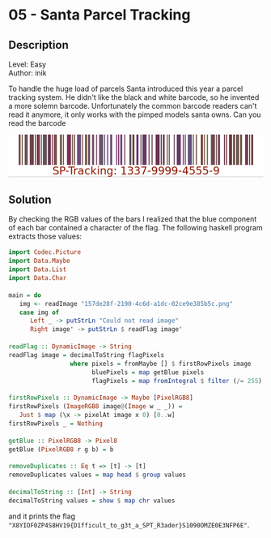 # 05 - Santa Parcel Tracking

## Description

Level: Easy<br/>
Author: inik

To handle the huge load of parcels Santa introduced this year a parcel tracking system. He didn't like the black and
white barcode, so he invented a more solemn barcode. Unfortunately the common barcode readers can't read it anymore, it
only works with the pimped models santa owns. Can you read the barcode

![Barcode](157de28f-2190-4c6d-a1dc-02ce9e385b5c.png)

## Solution

By checking the RGB values of the bars I realized that the blue component of each bar contained a character of the flag.
The following haskell program extracts those values:

```haskell
import Codec.Picture
import Data.Maybe
import Data.List
import Data.Char

main = do
   img <- readImage "157de28f-2190-4c6d-a1dc-02ce9e385b5c.png"
   case img of
      Left _ -> putStrLn "Could not read image" 
      Right image' -> putStrLn $ readFlag image'

readFlag :: DynamicImage -> String
readFlag image = decimalToString flagPixels
                 where pixels = fromMaybe [] $ firstRowPixels image
                       bluePixels = map getBlue pixels
                       flagPixels = map fromIntegral $ filter (/= 255) $ removeDuplicates bluePixels

firstRowPixels :: DynamicImage -> Maybe [PixelRGB8]
firstRowPixels (ImageRGB8 image@(Image w _ _)) =
   Just $ map (\x -> pixelAt image x 0) [0..w]
firstRowPixels _ = Nothing

getBlue :: PixelRGB8 -> Pixel8
getBlue (PixelRGB8 r g b) = b

removeDuplicates :: Eq t => [t] -> [t]
removeDuplicates values = map head $ group values

decimalToString :: [Int] -> String
decimalToString values = show $ map chr values
```

and it prints the flag `"X8YIOF0ZP4S8HV19{D1fficult_to_g3t_a_SPT_R3ader}S1090OMZE0E3NFP6E"`.
